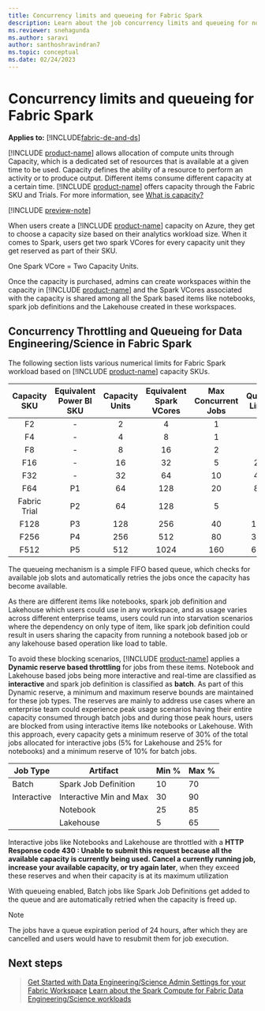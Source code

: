 ```yaml
---
title: Concurrency limits and queueing for Fabric Spark
description: Learn about the job concurrency limits and queueing for notebooks, spark job definitions and lakehouse jobs in Fabric.
ms.reviewer: snehagunda
ms.author: saravi
author: santhoshravindran7
ms.topic: conceptual
ms.date: 02/24/2023
---
```

# Concurrency limits and queueing for Fabric Spark

**Applies to:** [!INCLUDE[fabric-de-and-ds](includes/fabric-de-and-ds.md)]

[!INCLUDE [product-name](../includes/product-name.md)] allows allocation of compute units through Capacity, which is a dedicated set of resources that is available at a given time to be used. Capacity defines the ability of a resource to perform an activity or to produce output. Different items consume different capacity at a certain time. [!INCLUDE [product-name](../includes/product-name.md)] offers capacity through the Fabric SKU and Trials. For more information, see [What is capacity?](../enterprise/scale-capacity.md)

[!INCLUDE [preview-note](../includes/preview-note.md)]

When users create a [!INCLUDE [product-name](../includes/product-name.md)] capacity on Azure, they get to choose a capacity size based on their analytics workload size. When it comes to Spark, users get two spark VCores for every capacity unit they get reserved as part of their SKU.

One Spark VCore = Two Capacity Units.

Once the capacity is purchased, admins can create workspaces within the capacity in [!INCLUDE [product-name](../includes/product-name.md)]  and the Spark VCores associated with the capacity is shared among all the Spark based items like notebooks, spark job definitions and the Lakehouse created in these workspaces. 

## Concurrency Throttling and Queueing for Data Engineering/Science in Fabric Spark

The following section lists various numerical limits for Fabric Spark workload based on [!INCLUDE [product-name](../includes/product-name.md)] capacity SKUs.

|Capacity SKU|Equivalent Power BI SKU| Capacity Units| Equivalent Spark VCores| Max Concurrent Jobs| Queue Limit|
|:-----:|:-----:|:------:|:-----:|:-----:|:-----:|
|F2|-|2|4|1|4|
|F4|-|4|8|1|4|
|F8|-|8|16|2|8|
|F16|-|16|32|5|20|
|F32|-|32|64|10|40|
|F64|P1|64|128|20|80|
|Fabric Trial|P2|64|128|5|-|
|F128|P3|128|256|40|160|
|F256|P4|256|512|80|320|
|F512|P5|512|1024|160|640|

The queueing mechanism is a simple FIFO based queue, which checks for available job slots and automatically retries the jobs once the capacity has become available. 

As there are different items like notebooks, spark job definition and Lakehouse which users could use in any workspace, and as usage varies across different enterprise teams, users could run into starvation scenarios where the dependency on only type of item, like spark job definition could result in users sharing the capacity from running a notebook based job or any lakehouse based operation like load to table. 

To avoid these  blocking scenarios, [!INCLUDE [product-name](../includes/product-name.md)] applies a **Dynamic reserve based throttling** for jobs from these items. Notebook and Lakehouse based jobs being more interactive and real-time are classified as **interactive** and spark job definition is classified as **batch**. As part of this Dynamic reserve, a minimum and maximum reserve bounds are maintained for these job types. The reserves are mainly to address use cases where an enterprise team could experience peak usage scenarios having their entire capacity consumed through batch jobs and during those peak hours, users are blocked from using interactive items like notebooks or Lakehouse. With this approach, every capacity gets a minimum reserve of 30% of the total jobs allocated for interactive jobs (5% for Lakehouse and 25% for notebooks) and a minimum reserve of 10% for batch jobs.  

| Job Type     | Artifact                  | Min % | Max % |
|--------------|---------------------------|-------|-------|
| Batch        | Spark Job Definition      | 10    | 70    |
| Interactive  | Interactive Min and Max   | 30    | 90    |
|              | Notebook                  | 25    | 85    |
|              | Lakehouse                 | 5     | 65    |


Interactive jobs like Notebooks and Lakehouse are throttled with a  **HTTP Response code 430 : Unable to submit this request because all the available capacity is currently being used. Cancel a currently running job, increase your available capacity, or try again later**,  when they exceed these reserves and when their capacity is at its maximum utilization

With queueing enabled, Batch jobs like Spark Job Definitions get added to the queue and are automatically retried when the capacity is freed up.

> [!NOTE]
> The jobs have a queue expiration period of 24 hours, after which they are cancelled and users would have to resubmit them for job execution. 

## Next steps

>[Get Started with Data Engineering/Science Admin Settings for your Fabric Workspace](workspace-admin-settings.md)
>[Learn about the Spark Compute for Fabric Data Engineering/Science workloads](spark-compute.md)
